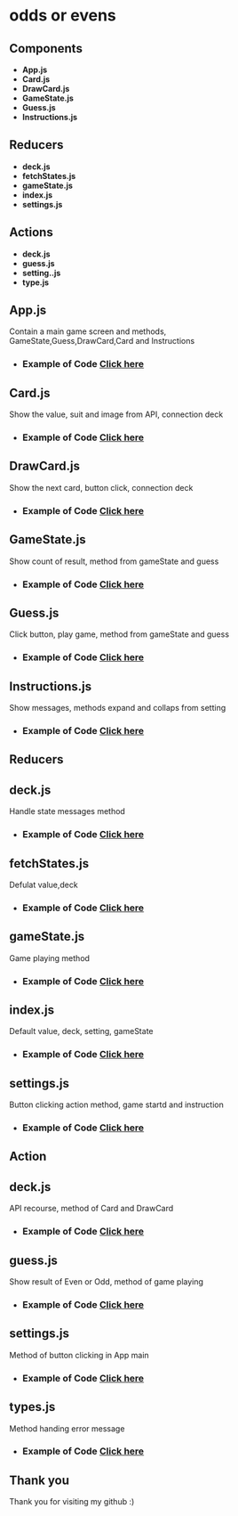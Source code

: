  
 # odds or evens

<h2>Components</h2>

- **App.js**
- **Card.js**
- **DrawCard.js**
- **GameState.js**
- **Guess.js**
- **Instructions.js**

<h2>Reducers</h2>

- **deck.js**
- **fetchStates.js**
- **gameState.js**
- **index.js**
- **settings.js**

<h2>Actions</h2>

- **deck.js**
- **guess.js**
- **setting..js**
- **type.js**

<h2>App.js</h2>

Contain a main game screen and methods, GameState,Guess,DrawCard,Card and Instructions 

* ### Example of Code [Click here](https://github.com/ChungmanPARK12/Portfolio/tree/bf347f426e42175c4d1c4650a25f66b647fe63b7/Components/evens-or-odds/Links)

<h2>Card.js</h2>

Show the value, suit and image from API, connection deck

* ### Example of Code [Click here](https://github.com/ChungmanPARK12/Portfolio/tree/bf347f426e42175c4d1c4650a25f66b647fe63b7/Components/evens-or-odds/Links/Card)

<h2>DrawCard.js</h2>

Show the next card, button click, connection deck

* ### Example of Code [Click here](https://github.com/ChungmanPARK12/Portfolio/tree/bf347f426e42175c4d1c4650a25f66b647fe63b7/Components/evens-or-odds/Links/DrawCard)

<h2>GameState.js</h2>

Show count of result, method from gameState and guess

* ### Example of Code [Click here](https://github.com/ChungmanPARK12/Portfolio/tree/bf347f426e42175c4d1c4650a25f66b647fe63b7/Components/evens-or-odds/Links/GameState)

<h2>Guess.js</h2>

Click button, play game, method from gameState and guess

* ### Example of Code [Click here](https://github.com/ChungmanPARK12/Portfolio/tree/912d2aa10c388d3398af607b853563f288a3e6ac/Components/evens-or-odds/Links/Guess)

<h2>Instructions.js</h2>

Show messages, methods expand and collaps from setting

* ### Example of Code [Click here](https://github.com/ChungmanPARK12/Portfolio/tree/59b6c0bf1fcd8bb80dd8e67946514b8f86e9161e/Components/evens-or-odds/Links/Instructions)

## Reducers 

<h2>deck.js</h2>

Handle state messages method

* ### Example of Code [Click here](https://github.com/ChungmanPARK12/Portfolio/tree/f8f75232296f0f2771acea0521a201ebcc96bbde/Components/evens-or-odds/Links/reducers/deck)

<h2>fetchStates.js</h2>

Defulat value,deck

* ### Example of Code [Click here](https://github.com/ChungmanPARK12/Portfolio/tree/f8f75232296f0f2771acea0521a201ebcc96bbde/Components/evens-or-odds/Links/reducers/fetchStates)

<h2>gameState.js</h2>

Game playing method

* ### Example of Code [Click here](https://github.com/ChungmanPARK12/Portfolio/tree/f8f75232296f0f2771acea0521a201ebcc96bbde/Components/evens-or-odds/Links/reducers/gameState)

<h2>index.js</h2>

Default value, deck, setting, gameState

* ### Example of Code [Click here](https://github.com/ChungmanPARK12/Portfolio/tree/f8f75232296f0f2771acea0521a201ebcc96bbde/Components/evens-or-odds/Links/reducers/index)

<h2>settings.js</h2>

Button clicking action method, game startd and instruction

* ### Example of Code [Click here](https://github.com/ChungmanPARK12/Portfolio/tree/f8f75232296f0f2771acea0521a201ebcc96bbde/Components/evens-or-odds/Links/reducers/settings)

## Action 

<h2>deck.js</h2>

API recourse, method of Card and DrawCard

* ### Example of Code [Click here](https://github.com/ChungmanPARK12/Portfolio/tree/7344f7cb6e47e0413b78dad4a7336acb95916e20/Components/evens-or-odds/Links/actions)

<h2>guess.js</h2>

Show result of Even or Odd, method of game playing

* ### Example of Code [Click here](https://github.com/ChungmanPARK12/Portfolio/tree/7344f7cb6e47e0413b78dad4a7336acb95916e20/Components/evens-or-odds/Links/actions/guess)

<h2>settings.js</h2>

Method of button clicking in App main

* ### Example of Code [Click here](https://github.com/ChungmanPARK12/Portfolio/tree/7344f7cb6e47e0413b78dad4a7336acb95916e20/Components/evens-or-odds/Links/actions/settings)

<h2>types.js</h2>

Method handing error message

* ### Example of Code [Click here](https://github.com/ChungmanPARK12/Portfolio/tree/7344f7cb6e47e0413b78dad4a7336acb95916e20/Components/evens-or-odds/Links/actions/types)


## Thank you
Thank you for visiting my github :)

 
